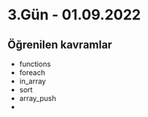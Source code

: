 # 3.Gün - 01.09.2022

## Öğrenilen kavramlar

- functions
- foreach
- in_array
- sort
- array_push
- 